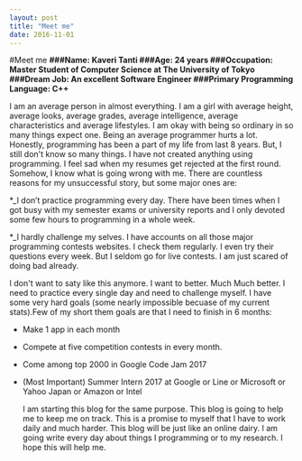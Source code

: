```yaml
---
layout: post
title: "Meet me"
date: 2016-11-01
---
```

#Meet me
**###Name: Kaveri Tanti 
###Age: 24 years 
###Occupation: Master Student of Computer Science at The University of Tokyo 
###Dream Job: An excellent Software Engineer 
###Primary Programming Language: C++**

   I am an average person in almost everything. I am  a girl with average height, average looks, average grades, average intelligence, average characteristics and average lifestyles. I am okay with being so ordinary in so many things expect one. Being an average programmer hurts a lot. Honestly, programming has been a part of my life from last 8 years. But, I still don't know so many things. I have not created anything using programming. I feel sad when my resumes get rejected at the first round. 
Somehow, I know what is going wrong with me. There are countless reasons for my unsuccessful story, but some major ones are: 

*_I don’t practice programming every day. There have been times when I got busy with my semester exams or university reports    and I only devoted some few hours to programming in a whole week.

*_I hardly challenge my selves. I have accounts  on all those major programming contests websites. I check them regularly. I even try their questions every week. But I seldom go for live contests. I am just scared of doing bad already. 
  
   I don't want to saty like this anymore. I want to better. Much Much better. I need to practice every single day and need to challenge myself. I have some very hard goals (some nearly impossible becuase of my current stats).Few of my short them goals are that I need to finish in 6 months: 
  - Make 1 app in each month 
  - Compete at five competition contests in every month. 
  - Come among top 2000 in Google Code Jam 2017
  - (Most Important) Summer Intern 2017 at Google or Line or Microsoft or Yahoo Japan or Amazon or Intel

    I am starting this blog for the same purpose. This blog is going to help me to keep me on track. This is a promise to myself that I have to work daily and much harder. This blog will be just like an online dairy. I am going write every day about things I programming or to my research. I hope this will help me. 

